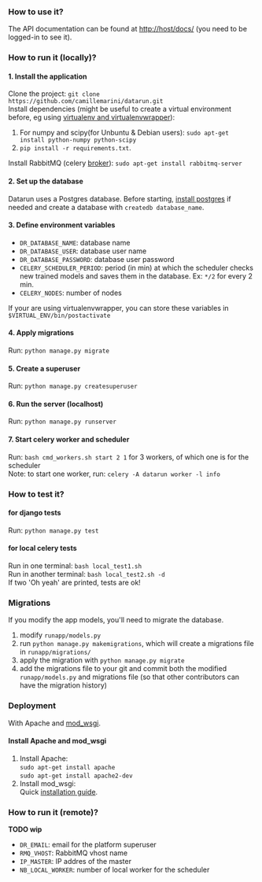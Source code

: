 ### How to use it?

The API documentation can be found at [http://host/docs/](http://127.0.0.1:8000/docs/) (you need to be logged-in to see it).  

### How to run it (locally)?

#### 1. Install the application

Clone the project: `git clone https://github.com/camillemarini/datarun.git`  
Install dependencies (might be useful to create a virtual environment before, eg using [virtualenv and virtualenvwrapper](https://virtualenvwrapper.readthedocs.org/en/latest/)):  
1. For numpy and scipy(for Unbuntu & Debian users): `sudo apt-get install python-numpy python-scipy` 
2. `pip install -r requirements.txt`.   

Install RabbitMQ (celery [broker](http://docs.celeryproject.org/en/latest/getting-started/first-steps-with-celery.html#rabbitmq)): `sudo apt-get install rabbitmq-server`   

#### 2. Set up the database
  
Datarun uses a Postgres database. 
Before starting, [install postgres](http://www.postgresql.org/download/) if needed and create a database with `createdb database_name`.   

#### 3. Define environment variables

* `DR_DATABASE_NAME`: database name  
* `DR_DATABASE_USER`: database user name  
* `DR_DATABASE_PASSWORD`: database user password  
* `CELERY_SCHEDULER_PERIOD`: period (in min) at which the scheduler checks new trained models and saves them in the database. Ex: `*/2` for every 2 min.    
* `CELERY_NODES`: number of nodes   
 

If your are using virtualenvwrapper, you can store these variables in `$VIRTUAL_ENV/bin/postactivate`

#### 4. Apply migrations

Run: `python manage.py migrate`

#### 5. Create a superuser

Run: `python manage.py createsuperuser`  

#### 6. Run the server (localhost)

Run: `python manage.py runserver`

#### 7. Start celery worker and scheduler 

Run: `bash cmd_workers.sh start 2 1` for 3 workers, of which one is for the scheduler  
Note: to start one worker, run: `celery -A datarun worker -l info`  

### How to test it?

#### for django tests
Run: `python manage.py test`

#### for local celery tests
Run in one terminal: `bash local_test1.sh`  
Run in another terminal: `bash local_test2.sh -d`  
If two 'Oh yeah' are printed, tests are ok!     

### Migrations

If you modify the app models, you'll need to migrate the database.  
1. modify `runapp/models.py`  
2. run `python manage.py makemigrations`, which will create a migrations file in `runapp/migrations/` 
3. apply the migration with `python manage.py migrate`  
4. add the migrations file to your git and commit both the modified `runapp/models.py` and migrations file (so that other contributors can have the migration history)    


### Deployment  

With Apache and [mod_wsgi](https://modwsgi.readthedocs.org/en/develop/index.html).  

#### Install Apache and mod_wsgi  

1. Install Apache:  
`sudo apt-get install apache`  
`sudo apt-get install apache2-dev`    
2. Install mod_wsgi:  
Quick [installation guide](https://modwsgi.readthedocs.org/en/develop/user-guides/quick-installation-guide.html). 


### How to run it (remote)?

**TODO wip**  
- `DR_EMAIL`: email for the platform superuser     
- `RMQ_VHOST`: RabbitMQ vhost name   
- `IP_MASTER`: IP addres of the master   
- `NB_LOCAL_WORKER`: number of local worker for the scheduler     
